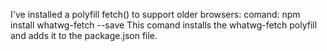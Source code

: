 I've installed a polyfill fetch() to support older browsers:
    comand: npm install whatwg-fetch --save
This comand installs the whatwg-fetch polyfill and adds it to the package.json file.
